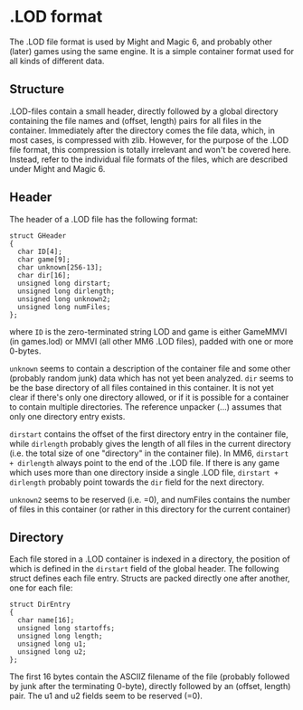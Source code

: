 # .LOD format

The .LOD file format is used by Might and Magic 6, and probably other (later) games using the same engine. It is a simple container format used for all kinds of different data.

## Structure
.LOD-files contain a small header, directly followed by a global directory containing the file names and (offset, length) pairs for all files in the container. Immediately after the directory comes the file data, which, in most cases, is compressed with zlib. However, for the purpose of the .LOD file format, this compression is totally irrelevant and won't be covered here. Instead, refer to the individual file formats of the files, which are described under Might and Magic 6.

## Header
The header of a .LOD file has the following format:

    struct GHeader
    {
      char ID[4];
      char game[9];
      char unknown[256-13];
      char dir[16];
      unsigned long dirstart;
      unsigned long dirlength;
      unsigned long unknown2;
      unsigned long numFiles;
    };

where `ID` is the zero-terminated string LOD and game is either GameMMVI (in games.lod) or MMVI (all other MM6 .LOD files), padded with one or more 0-bytes.

`unknown` seems to contain a description of the container file and some other (probably random junk) data which has not yet been analyzed. `dir` seems to be the base directory of all files contained in this container. It is not yet clear if there's only one directory allowed, or if it is possible for a container to contain multiple directories. The reference unpacker (...) assumes that only one directory entry exists.

`dirstart` contains the offset of the first directory entry in the container file, while `dirlength` probably gives the length of all files in the current directory (i.e. the total size of one "directory" in the container file). In MM6, `dirstart + dirlength` always point to the end of the .LOD file. If there is any game which uses more than one directory inside a single .LOD file, `dirstart + dirlength` probably point towards the `dir` field for the next directory.

`unknown2` seems to be reserved (i.e. =0), and numFiles contains the number of files in this container (or rather in this directory for the current container)


## Directory
Each file stored in a .LOD container is indexed in a directory, the position of which is defined in the `dirstart` field of the global header. The following struct defines each file entry. Structs are packed directly one after another, one for each file:

    struct DirEntry
    {
      char name[16];
      unsigned long startoffs;
      unsigned long length;
      unsigned long u1;
      unsigned long u2;
    };

The first 16 bytes contain the ASCIIZ filename of the file (probably followed by junk after the terminating 0-byte), directly followed by an (offset, length) pair. The u1 and u2 fields seem to be reserved (=0).

